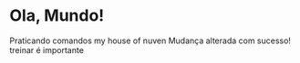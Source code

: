 # Ola, Mundo! 
 Praticando comandos my house of nuven
Mudança alterada com sucesso!
treinar é importante 

